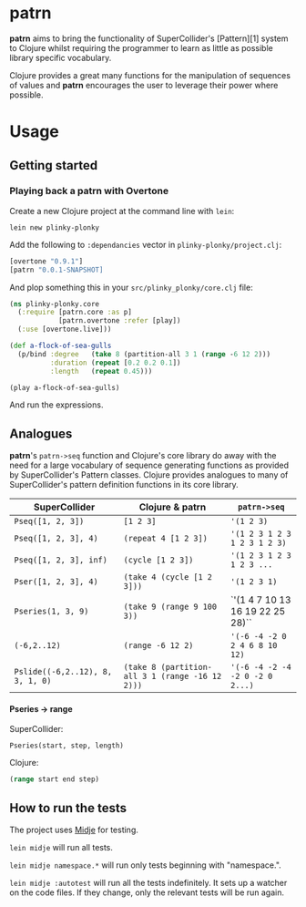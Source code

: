 # patrn

**patrn** aims to bring the functionality of SuperCollider's [Pattern][1] system to
Clojure whilst requiring the programmer to learn as little as possible library
specific vocabulary. 

Clojure provides a great many functions for the manipulation of sequences of
values and **patrn** encourages the user to leverage their power where
possible.

# Usage

## Getting started 

### Playing back a patrn with Overtone
Create a new Clojure project at the command line with `lein`:
```
lein new plinky-plonky
```
Add the following to `:dependancies` vector in `plinky-plonky/project.clj`:
```clojure
[overtone "0.9.1"]
[patrn "0.0.1-SNAPSHOT]
```
And plop something this in your `src/plinky_plonky/core.clj` file:
```clojure
(ns plinky-plonky.core
  (:require [patrn.core :as p]
            [patrn.overtone :refer [play])
  (:use [overtone.live]))

(def a-flock-of-sea-gulls 
  (p/bind :degree   (take 8 (partition-all 3 1 (range -6 12 2)))
          :duration (repeat [0.2 0.2 0.1])
          :length   (repeat 0.45)))

(play a-flock-of-sea-gulls)
```
And run the expressions.

## Analogues

**patrn**'s `patrn->seq` function and Clojure's core library do away with the need
for a large vocabulary of sequence generating functions as provided by
SuperCollider's Pattern classes.
Clojure provides analogues to many of SuperCollider's pattern definition
functions in its core library.

SuperCollider                    | Clojure & patrn                                 | `patrn->seq`
------------------               | -----------------------                         | --------------------------
`Pseq([1, 2, 3])`                | `[1 2 3]`                                       | `'(1 2 3)`  
`Pseq([1, 2, 3], 4)`             | `(repeat 4 [1 2 3])`                            | `'(1 2 3 1 2 3 1 2 3 1 2 3)`
`Pseq([1, 2, 3], inf)`           | `(cycle [1 2 3])`                               | `'(1 2 3 1 2 3 1 2 3 ...`
`Pser([1, 2, 3], 4)`             | `(take 4 (cycle [1 2 3]))`                      | `'(1 2 3 1)`
`Pseries(1, 3, 9)`               | `(take 9 (range 9 100 3))`                      | `'(1 4 7 10 13 16 19 22 25 28)``
`(-6,2..12)` 			 | `(range -6 12 2)`			 	   | `'(-6 -4 -2 0 2 4 6 8 10 12)`
`Pslide((-6,2..12), 8, 3, 1, 0)` | `(take 8 (partition-all 3 1 (range -16 12 2)))` | `'(-6 -4 -2 -4 -2 0 -2 0 2...)`

#### Pseries -> range

SuperCollider:
```
Pseries(start, step, length)
```

Clojure:
```clojure
(range start end step)
```


## How to run the tests

The project uses [Midje](https://github.com/marick/Midje/) for testing.

`lein midje` will run all tests.

`lein midje namespace.*` will run only tests beginning with "namespace.".

`lein midje :autotest` will run all the tests indefinitely. It sets up a
watcher on the code files. If they change, only the relevant tests will be
run again.
